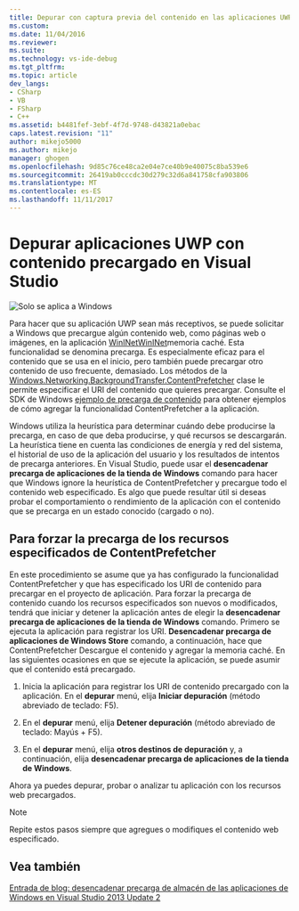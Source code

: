 ```yaml
---
title: Depurar con captura previa del contenido en las aplicaciones UWP | Documentos de Microsoft
ms.custom: 
ms.date: 11/04/2016
ms.reviewer: 
ms.suite: 
ms.technology: vs-ide-debug
ms.tgt_pltfrm: 
ms.topic: article
dev_langs:
- CSharp
- VB
- FSharp
- C++
ms.assetid: b4481fef-3ebf-4f7d-9748-d43821a0ebac
caps.latest.revision: "11"
author: mikejo5000
ms.author: mikejo
manager: ghogen
ms.openlocfilehash: 9d85c76ce48ca2e04e7ce40b9e40075c8ba539e6
ms.sourcegitcommit: 26419ab0cccdc30d279c32d6a841758cfa903806
ms.translationtype: MT
ms.contentlocale: es-ES
ms.lasthandoff: 11/11/2017
---
```

# <a name="debug-uwp-apps-using-prefetched-content-in-visual-studio"></a>Depurar aplicaciones UWP con contenido precargado en Visual Studio
![Solo se aplica a Windows](../debugger/media/windows_only_content.png "windows_only_content")  
  
 Para hacer que su aplicación UWP sean más receptivos, se puede solicitar a Windows que precargue algún contenido web, como páginas web o imágenes, en la aplicación [WinINet](http://msdn.microsoft.com/en-us/0a06f2af-957a-4dff-a8cc-187370181b5c)[WinINet](http://msdn.microsoft.com/library/aa383630.aspx)memoria caché. Esta funcionalidad se denomina precarga. Es especialmente eficaz para el contenido que se usa en el inicio, pero también puede precargar otro contenido de uso frecuente, demasiado. Los métodos de la [Windows.Networking.BackgroundTransfer.ContentPrefetcher](http://msdn.microsoft.com/library/windows/apps/windows.networking.backgroundtransfer.contentprefetcher.aspx) clase le permite especificar el URI del contenido que quieres precargar. Consulte el SDK de Windows [ejemplo de precarga de contenido](http://code.msdn.microsoft.com/windowsapps/ContentPrefetcher-Sample-432c8309) para obtener ejemplos de cómo agregar la funcionalidad ContentPrefetcher a la aplicación.  
  
 Windows utiliza la heurística para determinar cuándo debe producirse la precarga, en caso de que deba producirse, y qué recursos se descargarán. La heurística tiene en cuenta las condiciones de energía y red del sistema, el historial de uso de la aplicación del usuario y los resultados de intentos de precarga anteriores. En Visual Studio, puede usar el **desencadenar precarga de aplicaciones de la tienda de Windows** comando para hacer que Windows ignore la heurística de ContentPrefetcher y precargue todo el contenido web especificado. Es algo que puede resultar útil si deseas probar el comportamiento o rendimiento de la aplicación con el contenido que se precarga en un estado conocido (cargado o no).  
  
## <a name="to-force-preloading-of-contentprefetcher-specified-resources"></a>Para forzar la precarga de los recursos especificados de ContentPrefetcher  
 En este procedimiento se asume que ya has configurado la funcionalidad ContentPrefetcher y que has especificado los URI de contenido para precargar en el proyecto de aplicación. Para forzar la precarga de contenido cuando los recursos especificados son nuevos o modificados, tendrá que iniciar y detener la aplicación antes de elegir la **desencadenar precarga de aplicaciones de la tienda de Windows** comando. Primero se ejecuta la aplicación para registrar los URI. **Desencadenar precarga de aplicaciones de Windows Store** comando, a continuación, hace que ContentPrefetcher Descargue el contenido y agregar la memoria caché. En las siguientes ocasiones en que se ejecute la aplicación, se puede asumir que el contenido está precargado.  
  
1.  Inicia la aplicación para registrar los URI de contenido precargado con la aplicación. En el **depurar** menú, elija **Iniciar depuración** (método abreviado de teclado: F5).  
  
2.  En el **depurar** menú, elija **Detener depuración** (método abreviado de teclado: Mayús + F5).  
  
3.  En el **depurar** menú, elija **otros destinos de depuración** y, a continuación, elija **desencadenar precarga de aplicaciones de la tienda de Windows**.  
  
 Ahora ya puedes depurar, probar o analizar tu aplicación con los recursos web precargados.  
  
> [!NOTE]
>  Repite estos pasos siempre que agregues o modifiques el contenido web especificado.  
  
## <a name="see-also"></a>Vea también  
 [Entrada de blog: desencadenar precarga de almacén de las aplicaciones de Windows en Visual Studio 2013 Update 2](http://blogs.msdn.com/b/visualstudioalm/archive/2014/02/06/triggering-prefetch-for-windows-store-apps-in-visual-studio-2013-update-2.aspx)